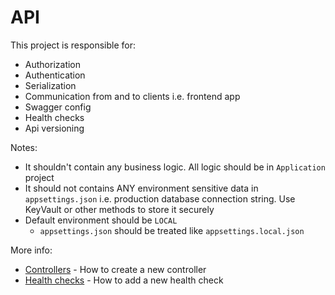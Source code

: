 ﻿# API

This project is responsible for:
* Authorization
* Authentication
* Serialization
* Communication from and to clients i.e. frontend app
* Swagger config
* Health checks
* Api versioning

Notes:
* It shouldn't contain any business logic. All logic should be in `Application` project
* It should not contains ANY environment sensitive data in `appsettings.json` i.e. production database connection string. Use KeyVault or other methods to store it securely
* Default environment should be `LOCAL` 
  * `appsettings.json` should be treated like `appsettings.local.json`

More info:
* [Controllers](./Controllers/README.md) - How to create a new controller
* [Health checks](./Configuration/HealthChecks/README.md) - How to add a new health check